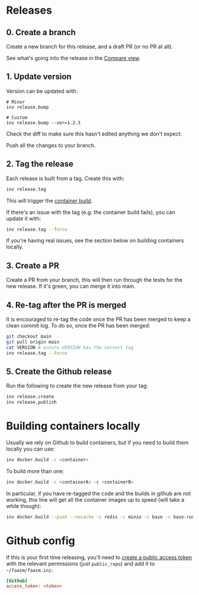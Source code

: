# Releases

## 0. Create a branch

Create a new branch for this release, and a draft PR (or no PR at all).

See what's going into the release in the [Compare
view](https://github.com/faasm/faasm/compare).

## 1. Update version

Version can be updated with:

```
# Minor
inv release.bump

# Custom
inv release.bump --ver=1.2.3
```

Check the diff to make sure this hasn't edited anything we don't expect.

Push all the changes to your branch.

## 2. Tag the release

Each release is built from a tag. Create this with:

```bash
inv release.tag
```

This will trigger the [container
build](https://github.com/faasm/faasm/actions?query=workflow%3ARelease).

If there's an issue with the tag (e.g. the container build fails), you can
update it with:

```bash
inv release.tag --force
```

If you're having real issues, see the section below on building containers
locally.

## 3. Create a PR

Create a PR from your branch, this will then run through the tests for the new
release. If it's green, you can merge it into main.

## 4. Re-tag after the PR is merged

It is encouraged to re-tag the code once the PR has been merged to keep a clean
commit log. To do so, once the PR has been merged:

```bash
git checkout main
git pull origin main
cat VERSION # ensure VERSION has the correct tag
inv release.tag --force
```

## 5. Create the Github release

Run the following to create the new release from your tag:

```bash
inv release.create
inv release.publish
```

# Building containers locally

Usually we rely on Github to build containers, but if you need to build them
locally you can use:

```bash
inv docker.build -c <container>
```

To build more than one:

```bash
inv docker.build -c <containerA> -c <containerB>
```

In particular, if you have re-tagged the code and the builds in github are not
working, this line will get all the container images up to speed (will take a
while though):

```bash
inv docker.build --push --nocache -c redis -c minio -c base -c base-runtime -c worker -c upload -c cli
```

# Github config

If this is your first time releasing, you'll need to
[create a public access token](https://github.com/settings/tokens)
with the relevant permissions (just `public_repo`) and add it to
`~/faasm/faasm.ini`:

```ini
[Github]
access_token: <token>
```
